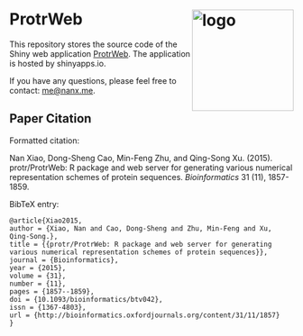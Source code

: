 # ProtrWeb  <a href="https://nanx.me/protr/"><img src="https://i.imgur.com/D0nDOWs.png" align="right" alt="logo" height="180" width="180" /></a>

This repository stores the source code of the Shiny web application [ProtrWeb](http://protr.org). The application is hosted by shinyapps.io.

If you have any questions, please feel free to contact: [me@nanx.me](mailto:me@nanx.me).

## Paper Citation

Formatted citation:

Nan Xiao, Dong-Sheng Cao, Min-Feng Zhu, and Qing-Song Xu. (2015). protr/ProtrWeb: R package and web server for generating various numerical representation schemes of protein sequences. _Bioinformatics_ 31 (11), 1857-1859.

BibTeX entry:

```
@article{Xiao2015,
author = {Xiao, Nan and Cao, Dong-Sheng and Zhu, Min-Feng and Xu, Qing-Song.},
title = {{protr/ProtrWeb: R package and web server for generating various numerical representation schemes of protein sequences}},
journal = {Bioinformatics},
year = {2015},
volume = {31},
number = {11},
pages = {1857--1859},
doi = {10.1093/bioinformatics/btv042},
issn = {1367-4803},
url = {http://bioinformatics.oxfordjournals.org/content/31/11/1857}
}
```
